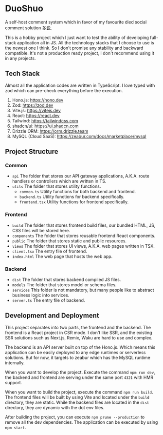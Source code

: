 # DuoShuo

A self-host comment system which in favor of my favourite died social comment solution [多说](https://github.com/duoshuo).

This is a hobby project which I just want to test the ability of developing full-stack application all in JS.
All the technology stacks that I choose to use is the newest one I think.
So I don't promise any stability and backward compatible.
It's not a production ready project, I don't recommend using it in any projects.

## Tech Stack

Almost all the application codes are written in TypeScript.
I love typed with zod which can pre-check everything before the execution.

1. Hono.js: https://hono.dev
2. Zod: https://zod.dev
3. Vite.js: https://vitejs.dev
4. React: https://react.dev
5. Tailwind: https://tailwindcss.com
6. shadcn/ui: https://ui.shadcn.com
7. Drizzle ORM: https://orm.drizzle.team
8. MySQL (Cloud SaaS): https://zeabur.com/docs/marketplace/mysql

## Project Structure

### Common

- `api` The folder that stores our API gateway applications, A.K.A. route handlers or controllers which are written in TS.
- `utils` The folder that stores utility functions.
  - `common.ts` Utility functions for both backend and frontend.
  - `backend.ts` Utility functions for backend specifically.
  - `frontend.tsx` Utility functions for frontend specifically.

### Frontend

- `build` The folder that stores frontend build files, our bundled HTML, JS, CSS files will be stored here.
- `components` The folder that stores reusable frontend React components.
- `public` The folder that stores static and public resources.
- `views` The folder that stores UI views, A.K.A. web pages written in TSX.
- `client.tsx` The entry file of frontend.
- `index.html` The web page that hosts the web app.

### Backend

- `dist` The folder that stores backend compiled JS files.
- `models` The folder that stores model or schema files.
- `services` This folder is not mandatory, but many people like to abstract business logic into services.
- `server.ts` The entry file of backend.

## Development and Deployment

This project separates into two parts, the frontend and the backend.
The frontend is a React project in CSR mode.
I don't like SSR, and the existing SSR solutions such as Next.js, Remix, Waku are hard to use and complex.

The backend is an API server built on top of the Hono.js.
Which means this application can be easily deployed to any edge runtimes or serverless solutions.
But for now, it targets to zeabur which has the MySQL runtime internally.

When you want to develop the project.
Execute the command `npm run dev`, the backend and frontend are serving under the same port `4321` with HMR support.

When you want to build the project, execute the command `npm run build`.
The frontend files will be built by using Vite and located under the `build` directory, they are static.
While the backend files are located in the `dist` directory, they are dynamic with the dot env files.

After building the project, you can execute `npm prune --production` to remove all the dev dependencies.
The application can be executed by using `npm start`.
